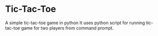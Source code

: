 # Tic-Tac-Toe
A simple tic-tac-toe game in python
It uses python script for running tic-tac-toe game for two players from command prompt.
